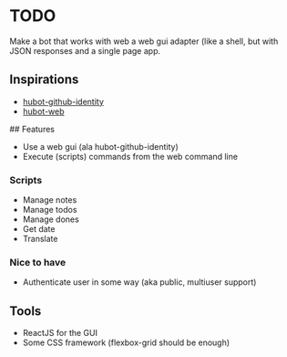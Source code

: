# TODO
Make a bot that works with web a web gui adapter (like a shell, but with JSON
responses and a single page app.

## Inspirations
* [hubot-github-identity](https://github.com/tombell/hubot-github-identity)
* [hubot-web](https://github.com/sklise/hubot-web)

## Features
* Use a web gui (ala hubot-github-identity)
* Execute (scripts) commands from the web command line

### Scripts
* Manage notes
* Manage todos
* Manage dones
* Get date
* Translate

### Nice to have
* Authenticate user in some way (aka public, multiuser support)

## Tools
* ReactJS for the GUI
* Some CSS framework (flexbox-grid should be enough)

